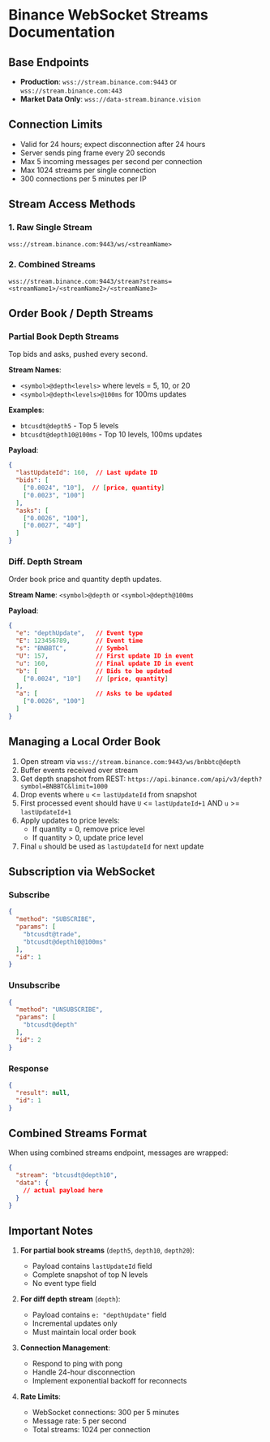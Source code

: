 # Binance WebSocket Streams Documentation

## Base Endpoints
- **Production**: `wss://stream.binance.com:9443` or `wss://stream.binance.com:443`
- **Market Data Only**: `wss://data-stream.binance.vision`

## Connection Limits
- Valid for 24 hours; expect disconnection after 24 hours
- Server sends ping frame every 20 seconds
- Max 5 incoming messages per second per connection
- Max 1024 streams per single connection
- 300 connections per 5 minutes per IP

## Stream Access Methods

### 1. Raw Single Stream
```
wss://stream.binance.com:9443/ws/<streamName>
```

### 2. Combined Streams
```
wss://stream.binance.com:9443/stream?streams=<streamName1>/<streamName2>/<streamName3>
```

## Order Book / Depth Streams

### Partial Book Depth Streams
Top <levels> bids and asks, pushed every second.

**Stream Names**: 
- `<symbol>@depth<levels>` where levels = 5, 10, or 20
- `<symbol>@depth<levels>@100ms` for 100ms updates

**Examples**:
- `btcusdt@depth5` - Top 5 levels
- `btcusdt@depth10@100ms` - Top 10 levels, 100ms updates

**Payload**:
```json
{
  "lastUpdateId": 160,  // Last update ID
  "bids": [
    ["0.0024", "10"],  // [price, quantity]
    ["0.0023", "100"]
  ],
  "asks": [
    ["0.0026", "100"],
    ["0.0027", "40"]
  ]
}
```

### Diff. Depth Stream
Order book price and quantity depth updates.

**Stream Name**: `<symbol>@depth` or `<symbol>@depth@100ms`

**Payload**:
```json
{
  "e": "depthUpdate",   // Event type
  "E": 123456789,       // Event time
  "s": "BNBBTC",        // Symbol
  "U": 157,             // First update ID in event
  "u": 160,             // Final update ID in event
  "b": [                // Bids to be updated
    ["0.0024", "10"]    // [price, quantity]
  ],
  "a": [                // Asks to be updated
    ["0.0026", "100"]
  ]
}
```

## Managing a Local Order Book

1. Open stream via `wss://stream.binance.com:9443/ws/bnbbtc@depth`
2. Buffer events received over stream
3. Get depth snapshot from REST: `https://api.binance.com/api/v3/depth?symbol=BNBBTC&limit=1000`
4. Drop events where `u` <= `lastUpdateId` from snapshot
5. First processed event should have `U` <= `lastUpdateId+1` AND `u` >= `lastUpdateId+1`
6. Apply updates to price levels:
   - If quantity = 0, remove price level
   - If quantity > 0, update price level
7. Final `u` should be used as `lastUpdateId` for next update

## Subscription via WebSocket

### Subscribe
```json
{
  "method": "SUBSCRIBE",
  "params": [
    "btcusdt@trade",
    "btcusdt@depth10@100ms"
  ],
  "id": 1
}
```

### Unsubscribe
```json
{
  "method": "UNSUBSCRIBE",
  "params": [
    "btcusdt@depth"
  ],
  "id": 2
}
```

### Response
```json
{
  "result": null,
  "id": 1
}
```

## Combined Streams Format

When using combined streams endpoint, messages are wrapped:
```json
{
  "stream": "btcusdt@depth10",
  "data": {
    // actual payload here
  }
}
```

## Important Notes

1. **For partial book streams** (`depth5`, `depth10`, `depth20`):
   - Payload contains `lastUpdateId` field
   - Complete snapshot of top N levels
   - No event type field

2. **For diff depth stream** (`depth`):
   - Payload contains `e: "depthUpdate"` field
   - Incremental updates only
   - Must maintain local order book

3. **Connection Management**:
   - Respond to ping with pong
   - Handle 24-hour disconnection
   - Implement exponential backoff for reconnects

4. **Rate Limits**:
   - WebSocket connections: 300 per 5 minutes
   - Message rate: 5 per second
   - Total streams: 1024 per connection